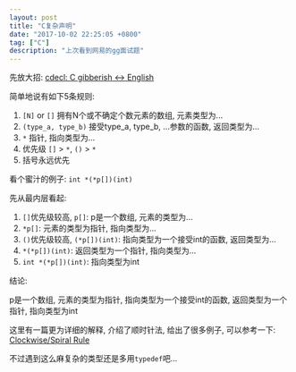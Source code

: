 ```yaml
---
layout: post
title: "C复杂声明"
date: "2017-10-02 22:25:05 +0800"
tag: ["C"]
description: "上次看到网易的gg面试题"
---
```


先放大招: [cdecl: C gibberish ↔ English](https://cdecl.org/)

简单地说有如下5条规则:

1. `[N]` or `[]` 拥有N个或不确定个数元素的数组, 元素类型为...
2. `(type_a, type_b)`  接受type_a, type_b, ...参数的函数, 返回类型为...
3. `*` 指针, 指向类型为...
4. 优先级 `[]` > `*`, `()` > `*`
5. 括号永远优先

看个蜜汁的例子: `int *(*p[])(int)`

先从最内层看起:

1. `[]`优先级较高, `p[]`: p是一个数组, 元素的类型为...
2. `*p[]`: 元素的类型为指针, 指向类型为...
3. `()`优先级较高, `(*p[])(int)`: 指向类型为一个接受int的函数, 返回类型为...
4. `*(*p[])(int)`: 返回类型为一个指针, 指向类型为...
5. `int *(*p[])(int)`: 指向类型为int 

结论:

p是一个数组, 元素的类型为指针, 指向类型为一个接受int的函数, 返回类型为一个指针, 指向类型为int

这里有一篇更为详细的解释, 介绍了顺时针法, 给出了很多例子, 可以参考一下: [Clockwise/Spiral Rule](http://c-faq.com/decl/spiral.anderson.html)

不过遇到这么麻复杂的类型还是多用`typedef`吧...